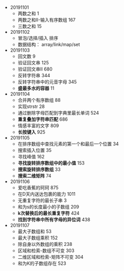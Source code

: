 * 20191101
    - 两数之和  1
    - 两数之和II-输入有序数组  167
    - 三数之和  15
* 20191102
    - 冒泡/选择/插入 排序
    - 数据结构： array/link/map/set
* 20191103
    - 回文数  9
    - 验证回文串  125
    - 验证回文串II  680
    - 反转字符串  344
    - 反转字符串中的元音字母  345
    - **盛最多水的容器**  11
* 20191104
    - 合并两个有序数组  88
    - 实现strstr  28
    - 通过删除字母匹配到字典里最长单词  524
    - **重复叠加字符串匹配**  686
    - 情感丰富的文字  809
    - **长按键入**  925
* 20191105
    - 在排序数组中查找元素的第一个和最后一个位置  34
    - 搜索插入位置  35
    - 寻找峰值  162
    - **寻找旋转排序数组中的最小值**  153
    - **搜索旋转排序数组**  33
    - **搜索二维矩阵**  74
* 20191106
    - 爱吃香蕉的珂珂  875
    - 在D天内送达包裹的能力  1011
    - 无重复字符的最长子串  3
    - 和为s的长度最小的子数组  209
    - **k次替换后的最长重复字符**  424
    - **找到字符串中所有字母的异位词**  438
* 20191107
    - 最大子数组和  53
    - 最大子数组乘积  152
    - 除自身以外数组的乘积  238
    - 区域和检索-数组不可变  303
    - 二维区域和检索-矩阵不可变  304
    - 和为K的子数组存在  523


